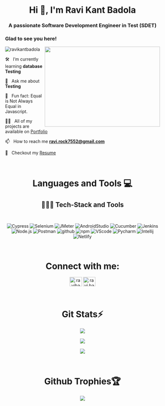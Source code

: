 
<h1 align="center">Hi 👋, I'm Ravi Kant Badola</h1>
<h3 align="center">A passionate Software Development Engineer in Test (SDET)</h3>

### Glad to see you here! &nbsp; 



<img align="right" height="260" width="375" alt="" src="https://media.tenor.com/NOYF3f82b_gAAAAC/programmer.gif" />

<p> <img src="https://komarev.com/ghpvc/?username=ravikantbadola&label=Profile%20views&color=0e75b6&style=flat" alt="ravikantbadola" /> </p>

🛠 &nbsp; I’m currently learning **database Testing**

💬 &nbsp; Ask me about **Testing**

👾 &nbsp; Fun fact: Equal is Not Always Equal in Javascript.

👨‍💻 &nbsp; All of my projects are available on [Portfolio](https://ravikantbadola.github.io/)

📫 &nbsp; How to reach me **ravi.rock7552@gmail.com**

📄 &nbsp; Checkout my [Resume](https://drive.google.com/file/d/1ZlXCfLOh912JJJk7DYsbNxQhCzlWr3qD/view?usp=sharing)

<br/>

<h1 align="center">Languages and Tools 💻</h1>  
  
  <div align="center">
   
 <div align="center">
    <h2 align="center">🧑🏻‍💻 Tech-Stack and Tools</h2>
   <br/>
   <p>
    <img src="https://img.shields.io/badge/Cypress-311C87?logo=cypress&logoColor=fff&style=flat" alt="Cypress" />
    <img src="https://img.shields.io/badge/Selenium-4d4c4a?logo=selenium&logoColor=43B02A&style=flat" alt="Selenium" />
    <img src="https://img.shields.io/badge/JMeter-000000?logo=apachejmeter&logoColor=D22128&style=flat" alt="JMeter" />
    <img src="https://img.shields.io/badge/AndroidStudio-669154?logo=androidstudio&logoColor=green&style=flat" alt="AndroidStudio" />   
    <img src="https://img.shields.io/badge/Cucumber-348712?logo=cucumber&logoColor=fff&style=flat" alt="Cucumber" />
    <img src="https://img.shields.io/badge/Jenkins-181717?logo=jenkins&logoColor=D24939&style=flat" alt="Jenkins" />
    <img src="https://img.shields.io/badge/Node.js-339933?logo=nodedotjs&logoColor=fff&style=flat" alt="Node.js" /> 
    <img src="https://img.shields.io/badge/Postman-FF6C37?logo=postman&logoColor=fff&style=flat" alt="Postman" /> 
    <img src="https://img.shields.io/badge/github-181717?logo=github&logoColor=white&style=flat" alt="github" /> 
    <img src="https://img.shields.io/badge/Node.js-CB3837?logo=npm&logoColor=fff&style=flat" alt="npm" />
    <img src="https://img.shields.io/badge/Visual-Studiocode-007ACC?logo=visualstudiocode&logoColor=007ACC&style=flat" alt="VScode" />
    <img src="https://img.shields.io/badge/Pycharm-000000?logo=pycharm&logoColor=fff&style=flat" alt="Pycharm" />
    <img src="https://img.shields.io/badge/Intellij-IDEA-000000?logo=intellijidea&logoColor=fff&style=flat" alt="Intellij" />
    <img src="https://img.shields.io/badge/Netlify-00C7B7?logo=netlify&logoColor=fff&style=flat" alt="Netlify" />
   </p>
</div>


  </div>

 
</div>

<br/>

 <div display="flex">
 
  <h1 align="center">Connect with me:</h1>
 
 </div>
<p align="center">
<a href="https://www.linkedin.com/in/ravi-badola-bb45b423b/" target="blank"><img align="center" src="https://raw.githubusercontent.com/rahuldkjain/github-profile-readme-generator/master/src/images/icons/Social/linked-in-alt.svg" alt="ravibadola" height="30" width="40" /></a>
<a href="https://instagram.com/ravi.badola01" target="blank"><img align="center" src="https://raw.githubusercontent.com/rahuldkjain/github-profile-readme-generator/master/src/images/icons/Social/instagram.svg" alt="ravi.badola01" height="30" width="40" /></a>
</p>

<br/>
<div align="center" >
  <h1 align='center'>Git Stats⚡</h1>

![](https://github-readme-stats.vercel.app/api?username=ravikantbadola&theme=vue-dark&hide_border=false&include_all_commits=false&count_private=false)<br/><br/>
![](https://github-readme-streak-stats.herokuapp.com/?user=ravikantbadola&theme=vue-dark&hide_border=false)<br/><br/>
![](https://github-readme-stats.vercel.app/api/top-langs/?username=ravikantbadola&theme=vue-dark&hide_border=false&include_all_commits=false&count_private=false&layout=compact)<br/>
  
 <br/>
  
 <h1>Github Trophies🏆</h1>
 
![](https://github-profile-trophy.vercel.app/?username=ravikantbadola&theme=gitdimmed&no-frame=true&no-bg=true&margin-w=4)
  
</div>

